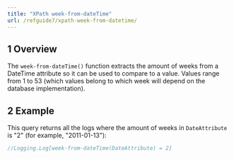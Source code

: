 ```yaml
---
title: "XPath week-from-dateTime"
url: /refguide7/xpath-week-from-datetime/
---
```


## 1 Overview

The `week-from-dateTime()` function extracts the amount of weeks from a DateTime attribute so it can be used to compare to a value. Values range from 1 to 53 (which values belong to which week will depend on the database implementation).

## 2 Example

This query returns all the logs where the amount of weeks in `DateAttribute` is "2" (for example, "2011-01-13"):

```java
//Logging.Log[week-from-dateTime(DateAttribute) = 2]
```
